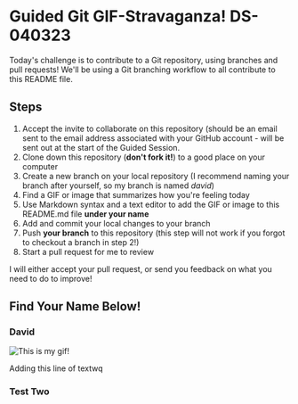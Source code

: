 # Guided Git GIF-Stravaganza! DS-040323

Today's challenge is to contribute to a Git repository, using branches and pull requests! We'll be using a Git branching workflow to all contribute to this README file.

## Steps

1. Accept the invite to collaborate on this repository (should be an email sent to the email address associated with your GitHub account - will be sent out at the start of the Guided Session.
2. Clone down this repository (**don't fork it!**) to a good place on your computer
3. Create a new branch on your local repository (I recommend naming your branch after yourself, so my branch is named _david_)
4. Find a GIF or image that summarizes how you're feeling today
5. Use Markdown syntax and a text editor to add the GIF or image to this README.md file **under your name**
6. Add and commit your local changes to your branch
7. Push **your branch** to this repository (this step will not work if you forgot to checkout a branch in step 2!)
8. Start a pull request for me to review

I will either accept your pull request, or send you feedback on what you need to do to improve!

## Find Your Name Below!

### David

![This is my gif!](https://media.giphy.com/media/HmWdvnwNNc6wo/giphy.gif)

Adding this line of textwq


### Test Two
